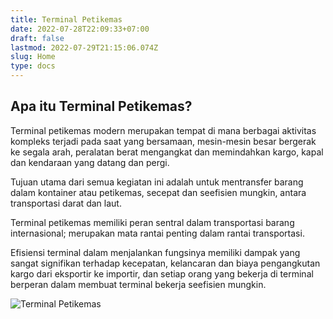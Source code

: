 ```yaml
---
title: Terminal Petikemas
date: 2022-07-28T22:09:33+07:00
draft: false
lastmod: 2022-07-29T21:15:06.074Z
slug: Home
type: docs
---
```

## Apa itu Terminal Petikemas?

Terminal petikemas modern merupakan tempat di mana berbagai aktivitas kompleks terjadi pada saat yang bersamaan, mesin-mesin besar bergerak ke segala arah, peralatan berat mengangkat dan memindahkan kargo, kapal dan kendaraan yang datang dan pergi.

Tujuan utama dari semua kegiatan ini adalah untuk mentransfer barang dalam kontainer atau petikemas, secepat dan seefisien mungkin, antara transportasi darat dan laut.

Terminal petikemas memiliki peran sentral dalam transportasi barang internasional; merupakan mata rantai penting dalam rantai transportasi.

Efisiensi terminal dalam menjalankan fungsinya memiliki dampak yang sangat signifikan terhadap kecepatan, kelancaran dan biaya pengangkutan kargo dari eksportir ke importir, dan setiap orang yang bekerja di terminal berperan dalam membuat terminal bekerja seefisien mungkin.

![Terminal Petikemas](/img/terminal_petikemas.jpeg)
